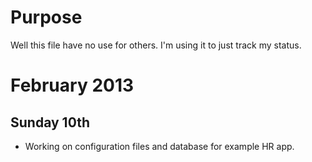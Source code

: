 # Purpose #
Well this file have no use for others. I'm using it to just track my status.

# February 2013 #
## Sunday 10th ##
* Working on configuration files and database for example HR app.